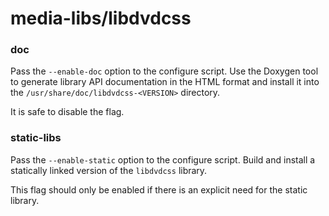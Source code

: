 # media-libs/libdvdcss

### doc
Pass the `--enable-doc` option to the configure script. Use the Doxygen tool to generate library API documentation in the HTML format and install it into the `/usr/share/doc/libdvdcss-<VERSION>` directory.

It is safe to disable the flag.

### static-libs
Pass the `--enable-static` option to the configure script. Build and install a statically linked version of the `libdvdcss` library.

This flag should only be enabled if there is an explicit need for the static library.
